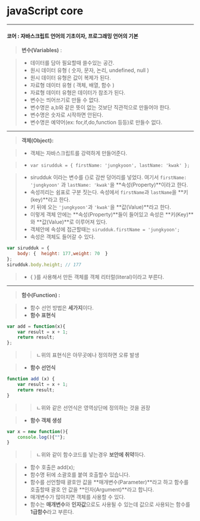 
# javaScript core 

--------------------------------------------------

#### 코어 : 자바스크립트 언어의 기초이자, 프로그래밍 언어의 기본

>**변수(Variables)** : 

> - 데이터를 담아 필요할때 쓸수있는 공간.
> - 원시 데이터 유형 ( 숫자, 문자, 논리, undefined, null )
> - 원시 데이터 유형은 값이 복제가 된다.
> - 자료형 데이터 유형 ( 객체, 배열, 함수 )
> - 자료형 데이터 유형은 데이터가 참조가 된다.
> - 변수는 띄어쓰기로 만들 수 없다.
> - 변수명은 a,b와 같은 뜻이 없는 것보단 직관적으로 만들어야 한다.
> - 변수명은 숫자로 시작하면 안된다.
> - 변수명은 예약어(ex: for,if,do,function 등등)로 만들수 없다.


---

>**객체(Object):**

> - 객체는 자바스크립트를 강력하게 만들어준다.


> -  `var sirudduk = {
  firstName: 'jungkyoon',
  lastName: 'kwak'
};`

> - sirudduk 이라는 변수를 {}로 감싼 덩어리를 넣었다.
여기서 `firstName: 'jungkyoon'` 과 `lastName: 'kwak'`을 **속성(Property)**이라고 한다.
> - 속성끼리는 쉼표로 구분 짓는다.
 속성에서 `firstName`과 `lastName`을 **키(key)**라고 한다.
> - 키 뒤에 오는 `'jungkyoon'`과 `'kwak'`을  **값(Value)**라고 한다.
> - 이렇게 객체 안에는 **속성(Property)**들이 들어있고 속성은 **키(Key)**와 **값(Value)**로 이루어져 있다.
> - 객체안에 속성에 접근할때는 `sirudduk.firstName = 'jungkyoon';`
> - 속성은 객체도 들어갈 수 있다.
```javascript
var sirudduk = {  
	body: {  height: 177,weight: 70  }  
};  
sirudduk.body.height; // 177
```  
> - { }를 사용해서 만든 객체를 객체 리터럴(literal)이라고 부른다.

--------------------------

>**함수(Function) :**

> - 함수 선언 방법은 **세가지**이다.
> - **함수 표현식** 
```javascript
var add = function(x){
	var result = x + 1;
	return result;
};
```

>>ㄴ위의 표현식은 아무곳에나 정의하면 오류 발생

> - **함수 선언식**
```javascript
function add (x) {
	var result = x + 1; 
	return result; 
}
```

>>ㄴ위와 같은 선언식은 영역상단에 정의하는 것을 권장

>  - **함수 객체 생성**
```javascript
var x = new function(){
	console.log(){""};
}
```

>> ㄴ위와 같이 함수코드를 넣는경우 **보안에 취약**하다.

> - 함수 호출은 add(x);
> - 함수명 뒤에 소괄호를 붙여 호출할수 있습니다.
> - 함수를 선언할때 괄호안 값을 **매개변수(Parameter)**라고 하고 함수를 호출할때 괄호 안 값을 **인자(Argument)**라고 합니다. 
> - 매개변수가 많아지면 객체를 사용할 수 있다.
> - 함수는 **매개변수**와 **인자값**으로도 사용될 수 있는데 값으로 사용되는 함수를 **1급함수**라고 부른다.